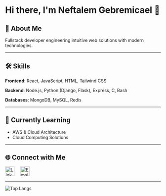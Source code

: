 # Hi there, I'm Neftalem Gebremicael 👋

## 📖 About Me  
Fullstack developer engineering intuitive web solutions with modern technologies.  

---

## 🛠️ Skills  
**Frontend**: React, JavaScript, HTML, Tailwind CSS  

**Backend**: Node.js, Python (Django, Flask), Express, C, Bash  

**Databases**: MongoDB, MySQL, Redis  

---

## 🌱 Currently Learning  
- AWS & Cloud Architecture  
- Cloud Computing Solutions  

---

## 🌐 Connect with Me  

<div align="left">
  <a href="https://linkedin.com/in/neftalem-gebremicael" style="text-decoration: none; margin-right: 15px;">
    <img src="https://img.shields.io/badge/-LinkedIn-0A66C2?style=for-the-badge&logo=linkedin&logoColor=white" height="30" alt="LinkedIn Profile" />
  </a>
  <a href="mailto:nhagos2000@gmail.com" style="text-decoration: none;">
    <img src="https://img.shields.io/badge/-Gmail-D14836?style=for-the-badge&logo=gmail&logoColor=white" height="30" alt="Email" />
  </a>
</div>

---

![Top Langs](https://github-readme-stats.vercel.app/api/top-langs/?username=NeftalemMG&layout=compact&theme=tokyonight)
